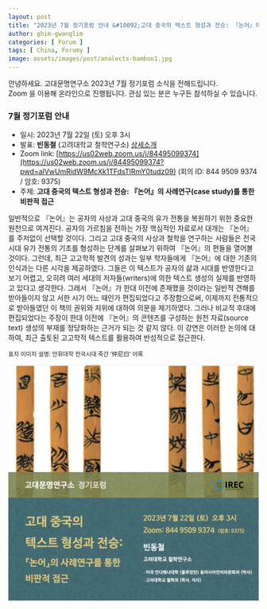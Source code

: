 ```yaml
---
layout: post
title: "2023년 7월 정기포럼 안내 &#10092;고대 중국의 텍스트 형성과 전승: 『논어』의 사례연구(case study)를 통한 비판적 접근&#10093;"
author: ghim-gwanglim
categories: [ Forum ]
tags: [ China, Forumy ]
image: assets/images/post/analects-bamboo1.jpg
---
```


안녕하세요. 고대문명연구소 2023년 7월 정기포럼 소식을 전해드립니다.<br> 
Zoom 을 이용해 온라인으로 진행됩니다. 관심 있는 분은 누구든 참석하실 수 있습니다. 


### 7월 정기포럼 안내
- 일시: 2023년 7월 22일 (토) 오후 3시
- 발표: __빈동철__ (고려대학교 철학연구소) [상세소개](/author-bin)
- Zoom link: [https://us02web.zoom.us/j/84495099374](https://us02web.zoom.us/j/84495099374?pwd=alVwUmRidW9McXk1TFdsTlRmY0tudz09)
  (회의 ID: 844 9509 9374 / 암호: 9375)
- 주제: __고대 중국의 텍스트 형성과 전승: 『논어』의 사례연구(case study)를 통한 비판적 접근__


일반적으로 『논어』는 공자의 사상과 고대 중국의 유가 전통을 복원하기 위한 중요한 원천으로 여겨진다. 공자의 가르침을 전하는 가장 핵심적인 자료로서 대개는 『논어』를 주저없이 선택할 것이다. 그리고 고대 중국의 사상과 철학을 연구하는 사람들은 전국시대 유가 전통의 기초를 형성하는 단계를 살펴보기 위하여 『논어』의 편들을 열어볼 것이다. 그런데, 최근 고고학적 발견의 성과는 일부 학자들에게 『논어』에 대한 기존의 인식과는 다른 시각을 제공하였다. 그들은 이 텍스트가 공자의 삶과 시대를 반영한다고 보기 어렵고, 오히려 여러 세대의 저자들(writers)에 의한 텍스트 생성의 실제를 반영하고 있다고 생각한다. 그래서 『논어』가 한대 이전에 존재했을 것이라는 일반적 견해를 받아들이지 않고 서한 시기 어느 때인가 편집되었다고 주장함으로써, 이제까지 전통적으로 받아들였던 이 책의 권위와 지위에 대하여 의문을 제기하였다. 
그러나 비교적 후대에 편집되었다는 주장이 한대 이전에 『논어』의 콘텐츠를 구성하는 원천 자료(source text) 생성의 부재를 정당화하는 근거가 되는 것 같지 않다. 이 강연은 이러한 논의에 대하여, 최근 출토된 고고학적 텍스트를 활용하여 반성적으로 접근한다.

<span class="text-muted"><small>표지 이미지 설명: 안휘대학 전국시대 죽간 ’仲尼曰’ 어록</small></span>

![](/assets/images/post/irec-seminar-poster-2023-07.jpg)
